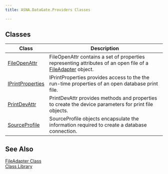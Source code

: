 ```yaml
---
title: ASNA.DataGate.Providers Classes

---
```


## Classes



| Class | Description |
| ---- | ---- |
| [FileOpenAttr](file-open-attr-class.html) | <span>FileOpenAttr</span> contains a set of properties representing attributes of an open file of a [ FileAdapter](file-adapter-class.html) object. |
| [IPrintProperties](iprint-properties-class.html) | IPrintProperties provides access to the the run-time properties of an open database print file. |
| [PrintDevAttr](print-dev-attr-class.html) | <span>PrintDevAttr</span> provides methods and properties to create the device parameters for print file objects. |
| [ SourceProfile](source-profile-class.html) | SourceProfile objects encapsulate the information required to create a database connection. |



## See Also


[FileAdapter Class](file-adapter-class.html)
      <br />
[Class Library](class-library-main.html)

